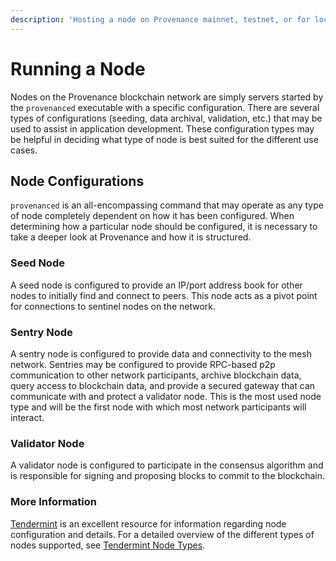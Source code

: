 ```yaml
---
description: 'Hosting a node on Provenance mainnet, testnet, or for local development.'
---
```


# Running a Node

Nodes on the Provenance blockchain network are simply servers started by the `provenanced` executable with a specific configuration. There are several types of configurations \(seeding, data archival, validation, etc.\) that may be used to assist in application development. These configuration types may be helpful in deciding what type of node is best suited for the different use cases.

## Node Configurations

`provenanced` is an all-encompassing command that may operate as any type of node completely dependent on how it has been configured. When determining how a particular node should be configured, it is necessary to take a deeper look at Provenance and how it is structured. 

### Seed Node

A seed node is configured to provide an IP/port address book for other nodes to initially find and connect to peers. This node acts as a pivot point for connections to sentinel nodes on the network. 

### Sentry Node

A sentry node is configured to provide data and connectivity to the mesh network. Sentries may be configured to provide RPC-based p2p communication to other network participants, archive blockchain data, query access to blockchain data, and provide a secured gateway that can communicate with and protect a validator node. This is the most used node type and will be the first node with which most network participants will interact. 

### Validator Node

A validator node is configured to participate in the consensus algorithm and is responsible for signing and proposing blocks to commit to the blockchain. 

### More Information

[Tendermint](https://tendermint.com/) is an excellent resource for information regarding node configuration and details. For a detailed overview of the different types of nodes supported, see [Tendermint Node Types](https://docs.tendermint.com/master/nodes/).

